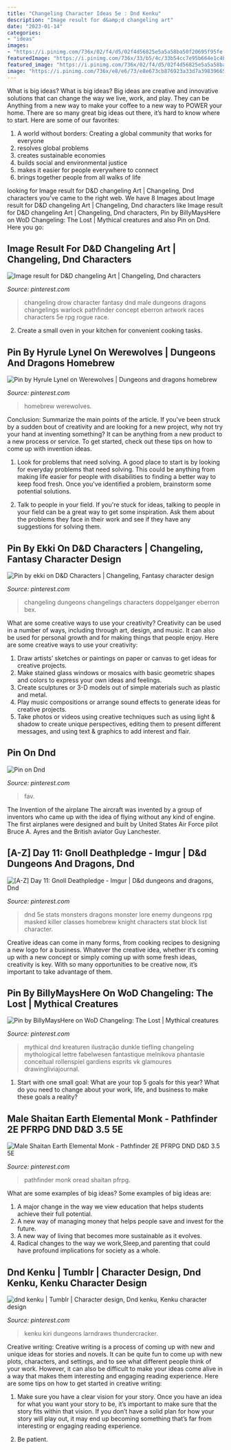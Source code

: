 ```yaml
---
title: "Changeling Character Ideas 5e : Dnd Kenku"
description: "Image result for d&amp;d changeling art"
date: "2023-01-14"
categories:
- "ideas"
images:
- "https://i.pinimg.com/736x/02/f4/d5/02f4d56825e5a5a58ba50f20695f95fe.jpg"
featuredImage: "https://i.pinimg.com/736x/33/b5/4c/33b54cc7e95b664e1c4bd52b410a9e1d.jpg"
featured_image: "https://i.pinimg.com/736x/02/f4/d5/02f4d56825e5a5a58ba50f20695f95fe.jpg"
image: "https://i.pinimg.com/736x/e8/e6/73/e8e673cb876923a33d7a39839665e9ec.jpg"
---
```



What is big ideas?
What is big ideas? Big ideas are creative and innovative solutions that can change the way we live, work, and play. They can be Anything from a new way to make your coffee to a new way to POWER your home. There are so many great big ideas out there, it’s hard to know where to start. Here are some of our favorites: 
1. A world without borders: Creating a global community that works for everyone 
2. resolves global problems 
3. creates sustainable economies 
4. builds social and environmental justice  
5. makes it easier for people everywhere to connect 
6. brings together people from all walks of life 

	

		
looking for Image result for D&amp;D changeling Art | Changeling, Dnd characters you've came to the right web. We have 8 Images about Image result for D&amp;D changeling Art | Changeling, Dnd characters like Image result for D&amp;D changeling Art | Changeling, Dnd characters, Pin by BillyMaysHere on WoD Changeling: The Lost | Mythical creatures and also Pin on Dnd. Here you go:
		
    
## Image Result For D&amp;D Changeling Art | Changeling, Dnd Characters

<img loading=lazy src="https://i.pinimg.com/736x/e8/e6/73/e8e673cb876923a33d7a39839665e9ec.jpg" onerror="this.onerror=null;this.src='https://tse4.mm.bing.net/th?id=OIP.ueXKoOin084WFmOVWLDLBgAAAA&amp;pid=15.1';" alt="Image result for D&amp;D changeling Art | Changeling, Dnd characters">

_Source: pinterest.com_

>changeling drow character fantasy dnd male dungeons dragons changelings warlock pathfinder concept eberron artwork races characters 5e rpg rogue race. 

	

2. Create a small oven in your kitchen for convenient cooking tasks.

    
## Pin By Hyrule Lynel On Werewolves | Dungeons And Dragons Homebrew

<img loading=lazy src="https://i.pinimg.com/736x/71/f7/24/71f724b3b2e4bfa6713998823988d3a9.jpg" onerror="this.onerror=null;this.src='https://tse3.mm.bing.net/th?id=OIP.-CHDxeLTJAjoUC6cBUXQvgHaKe&amp;pid=15.1';" alt="Pin by Hyrule Lynel on Werewolves | Dungeons and dragons homebrew">

_Source: pinterest.com_

>homebrew werewolves. 

	

Conclusion: Summarize the main points of the article.
If you've been struck by a sudden bout of creativity and are looking for a new project, why not try your hand at inventing something? It can be anything from a new product to a new process or service. To get started, check out these tips on how to come up with invention ideas.
1. Look for problems that need solving. A good place to start is by looking for everyday problems that need solving. This could be anything from making life easier for people with disabilities to finding a better way to keep food fresh. Once you've identified a problem, brainstorm some potential solutions.

2. Talk to people in your field. If you're stuck for ideas, talking to people in your field can be a great way to get some inspiration. Ask them about the problems they face in their work and see if they have any suggestions for solving them.

    
## Pin By Ekki On D&amp;D Characters | Changeling, Fantasy Character Design

<img loading=lazy src="https://i.pinimg.com/736x/02/f4/d5/02f4d56825e5a5a58ba50f20695f95fe.jpg" onerror="this.onerror=null;this.src='https://tse4.mm.bing.net/th?id=OIP.CZGxOaZ1_cWEQuH_bcn75gHaNk&amp;pid=15.1';" alt="Pin by ekki on D&amp;D Characters | Changeling, Fantasy character design">

_Source: pinterest.com_

>changeling dungeons changelings characters doppelganger eberron bex. 

	

What are some creative ways to use your creativity?
Creativity can be used in a number of ways, including through art, design, and music. It can also be used for personal growth and for making things that people enjoy. Here are some creative ways to use your creativity: 
1. Draw artists’ sketches or paintings on paper or canvas to get ideas for creative projects. 
2. Make stained glass windows or mosaics with basic geometric shapes and colors to express your own ideas and feelings. 
3. Create sculptures or 3-D models out of simple materials such as plastic and metal. 
4. Play music compositions or arrange sound effects to generate ideas for creative projects. 
5. Take photos or videos using creative techniques such as using light & shadow to create unique perspectives, editing them to present different messages, and using text & graphics to add interest and flair.

    
## Pin On Dnd

<img loading=lazy src="https://i.pinimg.com/736x/33/b5/4c/33b54cc7e95b664e1c4bd52b410a9e1d.jpg" onerror="this.onerror=null;this.src='https://tse2.mm.bing.net/th?id=OIP.KXyw9uIC5x3GDyLS3SaBBAHaKd&amp;pid=15.1';" alt="Pin on Dnd">

_Source: pinterest.com_

>fav. 

	

The Invention of the airplane
The aircraft was invented by a group of inventors who came up with the idea of flying without any kind of engine. The first airplanes were designed and built by United States Air Force pilot Bruce A. Ayres and the British aviator Guy Lanchester.

    
## [A-Z] Day 11: Gnoll Deathpledge - Imgur | D&amp;d Dungeons And Dragons, Dnd

<img loading=lazy src="https://i.pinimg.com/736x/74/6e/57/746e57bda71db10f665a0b94d4073780.jpg" onerror="this.onerror=null;this.src='https://tse2.mm.bing.net/th?id=OIP.eD_6SiL61Lssv8YVPepb3AHaI9&amp;pid=15.1';" alt="[A-Z] Day 11: Gnoll Deathpledge - Imgur | D&amp;d dungeons and dragons, Dnd">

_Source: pinterest.com_

>dnd 5e stats monsters dragons monster lore enemy dungeons rpg masked killer classes homebrew knight characters stat block list character. 

	

Creative ideas can come in many forms, from cooking recipes to designing a new logo for a business. Whatever the creative idea, whether it’s coming up with a new concept or simply coming up with some fresh ideas, creativity is key. With so many opportunities to be creative now, it’s important to take advantage of them.

    
## Pin By BillyMaysHere On WoD Changeling: The Lost | Mythical Creatures

<img loading=lazy src="https://i.pinimg.com/736x/7b/9f/f4/7b9ff4ba2f09addc0d0cc18e9eafa603.jpg" onerror="this.onerror=null;this.src='https://tse1.mm.bing.net/th?id=OIP.CBsehawhU57AhKYOf8LxsgHaLv&amp;pid=15.1';" alt="Pin by BillyMaysHere on WoD Changeling: The Lost | Mythical creatures">

_Source: pinterest.com_

>mythical dnd kreaturen ilustração dunkle tiefling changeling mythological lettre fabelwesen fantastique melnikova phantasie conceitual rollenspiel gardiens esprits vk glamoures drawingliviajournal. 

	

1. Start with one small goal: What are your top 5 goals for this year? What do you need to change about your work, life, and business to make these goals a reality? 

    
## Male Shaitan Earth Elemental Monk - Pathfinder 2E PFRPG DND D&amp;D 3.5 5E

<img loading=lazy src="https://i.pinimg.com/736x/9f/76/f0/9f76f02e5b71d4148306f8e51b35dce7.jpg" onerror="this.onerror=null;this.src='https://tse4.mm.bing.net/th?id=OIP.ICivb1nLuWPA-TWPXDYw9QHaK0&amp;pid=15.1';" alt="Male Shaitan Earth Elemental Monk - Pathfinder 2E PFRPG DND D&amp;D 3.5 5E">

_Source: pinterest.com_

>pathfinder monk oread shaitan pfrpg. 

	

What are some examples of big ideas?
Some examples of big ideas are: 
1. A major change in the way we view education that helps students achieve their full potential. 
2. A new way of managing money that helps people save and invest for the future. 
3. A new way of living that becomes more sustainable as it evolves. 
4. Radical changes to the way we work,Sleep,and parenting that could have profound implications for society as a whole.

    
## Dnd Kenku | Tumblr | Character Design, Dnd Kenku, Kenku Character Design

<img loading=lazy src="https://i.pinimg.com/736x/9b/e4/b5/9be4b580a2907f828d3d745061f5592e.jpg" onerror="this.onerror=null;this.src='https://tse3.mm.bing.net/th?id=OIP.Zocz6ikzkLKuDQ6LkLluegAAAA&amp;pid=15.1';" alt="dnd kenku | Tumblr | Character design, Dnd kenku, Kenku character design">

_Source: pinterest.com_

>kenku kiri dungeons larndraws thundercracker. 

	

Creative writing:
Creative writing is a process of coming up with new and unique ideas for stories and novels. It can be quite fun to come up with new plots, characters, and settings, and to see what different people think of your work. However, it can also be difficult to make your ideas come alive in a way that makes them interesting and engaging reading experience. Here are some tips on how to get started in creative writing: 
1. Make sure you have a clear vision for your story. Once you have an idea for what you want your story to be, it’s important to make sure that the story fits within that vision. If you don’t have a solid plan for how your story will play out, it may end up becoming something that’s far from interesting or engaging reading experience. 

2. Be patient.

